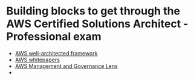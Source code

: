 # Building blocks to get through the AWS Certified Solutions Architect - Professional exam

- [AWS well-architected framework](https://aws.amazon.com/architecture/well-architected/)
- [AWS whitepapers](https://aws.amazon.com/whitepapers/)
- [AWS Management and Governance Lens](https://docs.aws.amazon.com/wellarchitected/latest/management-and-governance-guide/management-and-governance-cloud-environment-guide.html)
- 